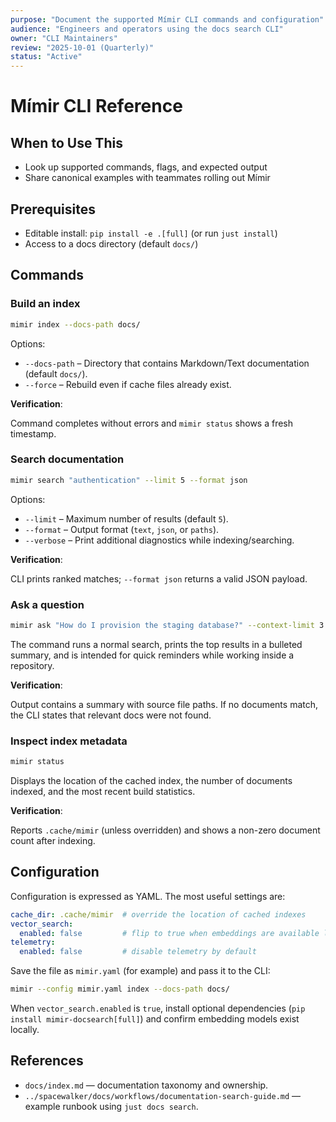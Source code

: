 ```yaml
---
purpose: "Document the supported Mímir CLI commands and configuration"
audience: "Engineers and operators using the docs search CLI"
owner: "CLI Maintainers"
review: "2025-10-01 (Quarterly)"
status: "Active"
---
```


# Mímir CLI Reference

## When to Use This

- Look up supported commands, flags, and expected output
- Share canonical examples with teammates rolling out Mímir

## Prerequisites

- Editable install: `pip install -e .[full]` (or run `just install`)
- Access to a docs directory (default `docs/`)

## Commands

### Build an index

```bash
mimir index --docs-path docs/
```

Options:

- `--docs-path` – Directory that contains Markdown/Text documentation
  (default `docs/`).
- `--force` – Rebuild even if cache files already exist.

**Verification**:

Command completes without errors and `mimir status` shows a fresh
timestamp.

### Search documentation

```bash
mimir search "authentication" --limit 5 --format json
```

Options:

- `--limit` – Maximum number of results (default `5`).
- `--format` – Output format (`text`, `json`, or `paths`).
- `--verbose` – Print additional diagnostics while indexing/searching.

**Verification**:

CLI prints ranked matches; `--format json` returns a valid JSON
payload.

### Ask a question

```bash
mimir ask "How do I provision the staging database?" --context-limit 3
```

The command runs a normal search, prints the top results in a bulleted summary,
and is intended for quick reminders while working inside a repository.

**Verification**:

Output contains a summary with source file paths. If no documents
match, the CLI states that relevant docs were not found.

### Inspect index metadata

```bash
mimir status
```

Displays the location of the cached index, the number of documents indexed, and
the most recent build statistics.

**Verification**:

Reports `.cache/mimir` (unless overridden) and shows a non-zero
document count after indexing.

## Configuration

Configuration is expressed as YAML. The most useful settings are:

```yaml
cache_dir: .cache/mimir  # override the location of cached indexes
vector_search:
  enabled: false         # flip to true when embeddings are available locally
telemetry:
  enabled: false         # disable telemetry by default
```

Save the file as `mimir.yaml` (for example) and pass it to the CLI:

```bash
mimir --config mimir.yaml index --docs-path docs/
```

When `vector_search.enabled` is `true`, install optional dependencies
(`pip install mimir-docsearch[full]`) and confirm embedding models exist
locally.

## References

- `docs/index.md` — documentation taxonomy and ownership.
- `../spacewalker/docs/workflows/documentation-search-guide.md` — example
  runbook using `just docs search`.
